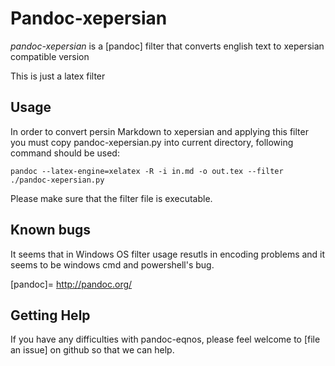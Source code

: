 # Pandoc-xepersian

*pandoc-xepersian* is a [pandoc] filter that converts english text to xepersian compatible version

This is just a latex filter

## Usage

In order to convert persin Markdown to xepersian and applying this filter you must copy pandoc-xepersian.py into current directory, following command should be used:

	pandoc --latex-engine=xelatex -R -i in.md -o out.tex --filter ./pandoc-xepersian.py

Please make sure that the filter file is executable.

## Known bugs

It seems that in Windows OS filter usage resutls in encoding problems and it seems to be windows cmd and powershell's bug.

[pandoc]= http://pandoc.org/

## Getting Help

If you have any difficulties with pandoc-eqnos, please feel welcome to [file an issue] on github so that we can help.


